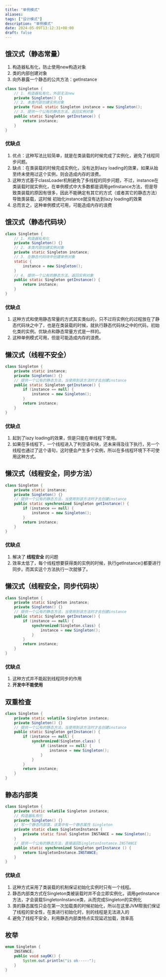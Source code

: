 ```yaml
---
title: "单例模式"
aliases: 
tags: ["设计模式"]
description: "单例模式"
date: 2024-05-09T13:12:31+08:00
draft: false
---
```



## 饿汉式（静态常量）

1.  构造器私有化，防止使用new构造对象
2.  类的内部创建对象
3.  向外暴露一个静态的公共方法：getInstance

<!--listend-->

```java
class Singleton {
    // 1. 构造器私有化，外部无法new
    private Singleton() {}
    // 2. 本类内部创建实例对象
    private final static Singleton instance = new Singleton();
    // 3. 提供一个公有的静态方法，返回实例对象
    public static Singleton getInstance() {
        return instance;
    }
}
```


### 优缺点

1.  优点：这种写法比较简单，就是在类装载的时候完成了实例化，避免了线程同步问题。
2.  缺点：在类装载的时候完成实例化，没有达到lazy loading的效果，如果从始至终未使用过这个实例，则会造成内存的浪费。
3.  这种方式基于classLoader机制避免了多线程的同步问题，不过，instance在类装载时就实例化，在单例模式中大多数都是调用getInstance方法，但是导致类装载的原因有很多，因此不能确定有其它的方式（或者其它的静态方法）导致类装载，这时候
    初始化instance就没有达到lazy loading的效果
4.  总而言之，这种单例模式可用，可能造成内存的浪费


## 饿汉式（静态代码块）

```java
class Singleton {
    // 1. 构造器私有化
    private Singleton() {}
    // 2. 本类内部创建实例对象
    private static Singleton instance;
    // 3. 在静态代码块中创建单例对象
    static {
        instance = new Singleton();
    }
    // 4. 提供一个公有的静态方法，返回实例对象
    public static Singleton getInstance() {
        return instance;
    }
}
```


### 优缺点

1.  这种方式和使用静态常量的方式其实类似的，只不过将实例化的过程放在了静态代码块之中了，也是在类装载的时候，就执行静态代码块之中的代码，初始化类的实例。优缺点和静态常量方式是一样的。
2.  这种单例模式可用，但是可能造成内存的浪费。


## 懒汉式（线程不安全）

```java
class Singleton {
    private static instance;
    private Singleton() {}
    // 提供一个公有的静态方法，当使用到该方法时才去创建instance
    public static Singleton getInstance() {
        if (instance == null) {
            instance = new Singleton();
        }
        return instance;
    }
}
```


### 优缺点

1.  起到了lazy loading的效果，但是只能在单线程下使用。
2.  如果在多线程下，一个线程进入了判空语句块，还未来得及往下执行，另一个线程也通过了这个语句，这时便会产生多个实例，所以在多线程环境下不可使用这种方式。


## 懒汉式（线程安全，同步方法）

```java
class Singleton {
    private static instance;
    private Singleton() {}
    // 提供一个公有的静态方法，当使用到该方法时才去创建instance
    public static synchronized Singleton getInstance() {
        if (instance == null) {
            instance = new Singleton();
        }
        return instance;
    }
}
```


### 优缺点

1.  解决了 **线程安全** 的问题
2.  效率太低了，每个线程想要获得类的实例的时候，执行getInstance()都要进行同步。而其实这个方法执行一次就够了。


## 懒汉式（线程安全，同步代码块）

```java
class Singleton {
    private static Singleton instance;
    private Singleton() {}
    // 提供一个公有的静态方法，当使用到该方法时才去创建instance
    public static Singleton getInstance() {
        if (instance == null) {
            synchronized(Singleton.class) {
                instance = new Singleton();
            }
        }
        return instance;
    }
}
```


### 优缺点

1.  这种方式并不能起到线程同步的作用
2.  **开发中不能使用**


## 双重检查

```java
class Singleton {
    private static volatile Singleton instance;
    private Singleton() {}
    // 提供一个公有的静态方法，当使用到该方法时才去创建instance
    public static Singleton getInstance() {
        if (instance == null) {
            synchronized(Singleton.class) {
                if (instance == null) {
                    instance = new Singleton();
                }
            }
        }
        return instance;
    }
}
```


## 静态内部类

```java
class Singleton {
    private static volatile Singleton instance;
    // 构造器私有化
    private Singleton() {}
    // 写一个静态内部类，该类中有一个静态属性 Singleton
    private static class SingletonInstance {
        private static final Singleton INSTANCE = new Singleton();
    }
    // 提供一个公有的静态方法，直接返回SingletonInstance.INSTANCE
    public static synchronized Singleton getInstance () {
        return SingletonInstance.INSTANCE;
    }
}
```


### 优缺点

1.  这种方式采用了类装载的机制保证初始化实例时只有一个线程。
2.  静态内部类方式在Singleton类被装载时并不会立即实例化，调用getInstance方法，才会装载SingletonInstance类，从而完成Singleton的实例化
3.  类的静态属性只会在第一次加载类的时候初始化，所以在这里JVM帮我们保证了线程的安全性，在类进行初始化时，别的线程是无法进入的
4.  避免了线程不安全，利用静态内部类特点实现延迟加载，效率高


## 枚举

```java
enum Singleton {
    INSTANCE;
    public void sayOK() {
        System.out.println("is ok-----");
    }
}
```


